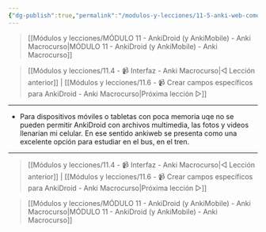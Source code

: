 ```yaml
---
{"dg-publish":true,"permalink":"/modulos-y-lecciones/11-5-anki-web-como-alternativa-para-el-movil-anki-macrocurso/","noteIcon":""}
---
```



> [[Módulos y lecciones/MÓDULO 11 - AnkiDroid (y AnkiMobile) - Anki Macrocurso\|MÓDULO 11 - AnkiDroid (y AnkiMobile) - Anki Macrocurso]]

> [[Módulos y lecciones/11.4 - 📹 Interfaz - Anki Macrocurso\|◁ Lección anterior]] | [[Módulos y lecciones/11.6 - 📹 Crear campos específicos para AnkiDroid - Anki Macrocurso\|Próxima lección ▷]]

---

- Para dispositivos móviles o tabletas con poca memoria uqe no se pueden permitir AnkiDroid con archivos multimedia, las fotos y videos llenarían mi celular. En ese sentido ankiweb se presenta como una excelente opción para estudiar en el bus, en el tren.

---

> [[Módulos y lecciones/11.4 - 📹 Interfaz - Anki Macrocurso\|◁ Lección anterior]] | [[Módulos y lecciones/11.6 - 📹 Crear campos específicos para AnkiDroid - Anki Macrocurso\|Próxima lección ▷]]

> [[Módulos y lecciones/MÓDULO 11 - AnkiDroid (y AnkiMobile) - Anki Macrocurso\|MÓDULO 11 - AnkiDroid (y AnkiMobile) - Anki Macrocurso]]
